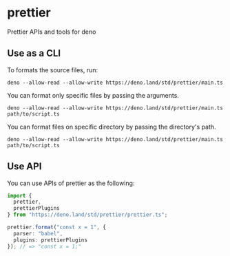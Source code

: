 # prettier

Prettier APIs and tools for deno

## Use as a CLI

To formats the source files, run:

```console
deno --allow-read --allow-write https://deno.land/std/prettier/main.ts
```

You can format only specific files by passing the arguments.

```console
deno --allow-read --allow-write https://deno.land/std/prettier/main.ts path/to/script.ts
```

You can format files on specific directory by passing the directory's path.

```console
deno --allow-read --allow-write https://deno.land/std/prettier/main.ts path/to/script.ts
```

## Use API

You can use APIs of prettier as the following:

```ts
import {
  prettier,
  prettierPlugins
} from "https://deno.land/std/prettier/prettier.ts";

prettier.format("const x = 1", {
  parser: "babel",
  plugins: prettierPlugins
}); // => "const x = 1;"
```
